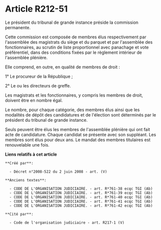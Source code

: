 # Article R212-51

Le président du tribunal de grande instance préside la commission permanente.

Cette commission est composée de membres élus respectivement par l'assemblée des magistrats du siège et du parquet et par
l'assemblée des fonctionnaires, au scrutin de liste proportionnel avec panachage et vote préférentiel, dans des conditions
fixées par le règlement intérieur de l'assemblée plénière.

Elle comprend, en outre, en qualité de membres de droit :

1° Le procureur de la République ;

2° Le ou les directeurs de greffe.

Les magistrats et les fonctionnaires, y compris les membres de droit, doivent être en nombre égal.

Le nombre, pour chaque catégorie, des membres élus ainsi que les modalités de dépôt des candidatures et de l'élection sont
déterminés par le président du tribunal de grande instance.

Seuls peuvent être élus les membres de l'assemblée plénière qui ont fait acte de candidature. Chaque candidat se présente
avec son suppléant. Les membres sont élus pour deux ans. Le mandat des membres titulaires est renouvelable une fois.

**Liens relatifs à cet article**

	**Créé par**:

	  - Décret n°2008-522 du 2 juin 2008 - art. (V)

	**Anciens textes**:

	  - CODE DE L'ORGANISATION JUDICIAIRE. - art. R*761-38 ecqc TGI (Ab)
	  - CODE DE L'ORGANISATION JUDICIAIRE. - art. R*761-39 ecqc TGI (Ab)
	  - CODE DE L'ORGANISATION JUDICIAIRE. - art. R*761-40 ecqc TGI (Ab)
	  - CODE DE L'ORGANISATION JUDICIAIRE. - art. R*761-41 ecqc TGI (Ab)
	  - CODE DE L'ORGANISATION JUDICIAIRE. - art. R*761-42 ecqc TGI (Ab)

	**Cité par**:

	  - Code de l'organisation judiciaire - art. R217-1 (V)
